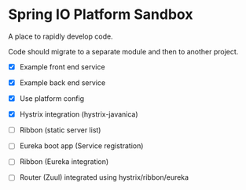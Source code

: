 Spring IO Platform Sandbox
=========

A place to rapidly develop code.  

Code should migrate to a separate module and then to another project.

- [x] Example front end service
- [x] Example back end service
- [x] Use platform config
- [x] Hystrix integration (hystrix-javanica)
- [ ] Ribbon (static server list)
- [ ] Eureka boot app (Service registration)
- [ ] Ribbon (Eureka integration)
- [ ] Router (Zuul) integrated using hystrix/ribbon/eureka


